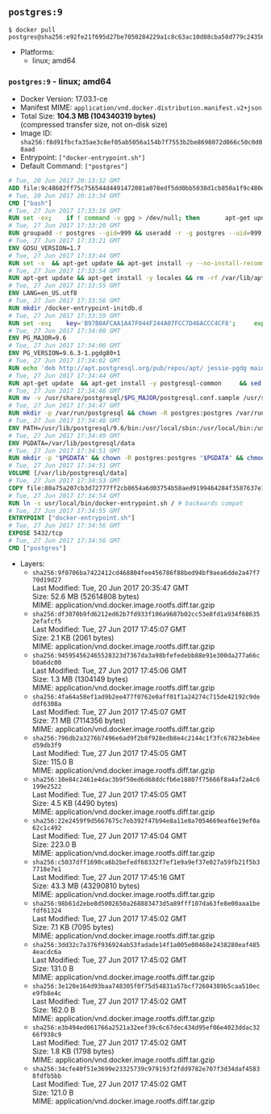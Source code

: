 ## `postgres:9`

```console
$ docker pull postgres@sha256:e92fe21f695d27be7050284229a1c8c63ac10d88cba58d779c243566e125aa34
```

-	Platforms:
	-	linux; amd64

### `postgres:9` - linux; amd64

-	Docker Version: 17.03.1-ce
-	Manifest MIME: `application/vnd.docker.distribution.manifest.v2+json`
-	Total Size: **104.3 MB (104340319 bytes)**  
	(compressed transfer size, not on-disk size)
-	Image ID: `sha256:f8d91fbcfa35ae3c8ef05ab5056a154b7f7553b2be8698072d066c50c0d08aad`
-	Entrypoint: `["docker-entrypoint.sh"]`
-	Default Command: `["postgres"]`

```dockerfile
# Tue, 20 Jun 2017 20:13:32 GMT
ADD file:9c48682ff75c756544d4491472081a078edf5dd0bb5038d1cb850a1f9c480e3e in / 
# Tue, 20 Jun 2017 20:13:34 GMT
CMD ["bash"]
# Tue, 27 Jun 2017 17:33:18 GMT
RUN set -ex; 	if ! command -v gpg > /dev/null; then 		apt-get update; 		apt-get install -y --no-install-recommends 			gnupg2 			dirmngr 		; 		rm -rf /var/lib/apt/lists/*; 	fi
# Tue, 27 Jun 2017 17:33:20 GMT
RUN groupadd -r postgres --gid=999 && useradd -r -g postgres --uid=999 postgres
# Tue, 27 Jun 2017 17:33:21 GMT
ENV GOSU_VERSION=1.7
# Tue, 27 Jun 2017 17:33:44 GMT
RUN set -x 	&& apt-get update && apt-get install -y --no-install-recommends ca-certificates wget && rm -rf /var/lib/apt/lists/* 	&& wget -O /usr/local/bin/gosu "https://github.com/tianon/gosu/releases/download/$GOSU_VERSION/gosu-$(dpkg --print-architecture)" 	&& wget -O /usr/local/bin/gosu.asc "https://github.com/tianon/gosu/releases/download/$GOSU_VERSION/gosu-$(dpkg --print-architecture).asc" 	&& export GNUPGHOME="$(mktemp -d)" 	&& gpg --keyserver ha.pool.sks-keyservers.net --recv-keys B42F6819007F00F88E364FD4036A9C25BF357DD4 	&& gpg --batch --verify /usr/local/bin/gosu.asc /usr/local/bin/gosu 	&& rm -rf "$GNUPGHOME" /usr/local/bin/gosu.asc 	&& chmod +x /usr/local/bin/gosu 	&& gosu nobody true 	&& apt-get purge -y --auto-remove ca-certificates wget
# Tue, 27 Jun 2017 17:33:54 GMT
RUN apt-get update && apt-get install -y locales && rm -rf /var/lib/apt/lists/* 	&& localedef -i en_US -c -f UTF-8 -A /usr/share/locale/locale.alias en_US.UTF-8
# Tue, 27 Jun 2017 17:33:55 GMT
ENV LANG=en_US.utf8
# Tue, 27 Jun 2017 17:33:56 GMT
RUN mkdir /docker-entrypoint-initdb.d
# Tue, 27 Jun 2017 17:33:59 GMT
RUN set -ex; 	key='B97B0AFCAA1A47F044F244A07FCC7D46ACCC4CF8'; 	export GNUPGHOME="$(mktemp -d)"; 	gpg --keyserver ha.pool.sks-keyservers.net --recv-keys "$key"; 	gpg --export "$key" > /etc/apt/trusted.gpg.d/postgres.gpg; 	rm -rf "$GNUPGHOME"; 	apt-key list
# Tue, 27 Jun 2017 17:34:00 GMT
ENV PG_MAJOR=9.6
# Tue, 27 Jun 2017 17:34:00 GMT
ENV PG_VERSION=9.6.3-1.pgdg80+1
# Tue, 27 Jun 2017 17:34:02 GMT
RUN echo 'deb http://apt.postgresql.org/pub/repos/apt/ jessie-pgdg main' $PG_MAJOR > /etc/apt/sources.list.d/pgdg.list
# Tue, 27 Jun 2017 17:34:44 GMT
RUN apt-get update 	&& apt-get install -y postgresql-common 	&& sed -ri 's/#(create_main_cluster) .*$/\1 = false/' /etc/postgresql-common/createcluster.conf 	&& apt-get install -y 		postgresql-$PG_MAJOR=$PG_VERSION 		postgresql-contrib-$PG_MAJOR=$PG_VERSION 	&& rm -rf /var/lib/apt/lists/*
# Tue, 27 Jun 2017 17:34:46 GMT
RUN mv -v /usr/share/postgresql/$PG_MAJOR/postgresql.conf.sample /usr/share/postgresql/ 	&& ln -sv ../postgresql.conf.sample /usr/share/postgresql/$PG_MAJOR/ 	&& sed -ri "s!^#?(listen_addresses)\s*=\s*\S+.*!\1 = '*'!" /usr/share/postgresql/postgresql.conf.sample
# Tue, 27 Jun 2017 17:34:47 GMT
RUN mkdir -p /var/run/postgresql && chown -R postgres:postgres /var/run/postgresql && chmod 2777 /var/run/postgresql
# Tue, 27 Jun 2017 17:34:48 GMT
ENV PATH=/usr/lib/postgresql/9.6/bin:/usr/local/sbin:/usr/local/bin:/usr/sbin:/usr/bin:/sbin:/bin
# Tue, 27 Jun 2017 17:34:49 GMT
ENV PGDATA=/var/lib/postgresql/data
# Tue, 27 Jun 2017 17:34:51 GMT
RUN mkdir -p "$PGDATA" && chown -R postgres:postgres "$PGDATA" && chmod 777 "$PGDATA" # this 777 will be replaced by 700 at runtime (allows semi-arbitrary "--user" values)
# Tue, 27 Jun 2017 17:34:51 GMT
VOLUME [/var/lib/postgresql/data]
# Tue, 27 Jun 2017 17:34:53 GMT
COPY file:80a75a207cb3d72777ff2cb8654a6d03754b58aed9199464284f3587637e1403 in /usr/local/bin/ 
# Tue, 27 Jun 2017 17:34:54 GMT
RUN ln -s usr/local/bin/docker-entrypoint.sh / # backwards compat
# Tue, 27 Jun 2017 17:34:55 GMT
ENTRYPOINT ["docker-entrypoint.sh"]
# Tue, 27 Jun 2017 17:34:56 GMT
EXPOSE 5432/tcp
# Tue, 27 Jun 2017 17:34:56 GMT
CMD ["postgres"]
```

-	Layers:
	-	`sha256:9f0706ba7422412cd468804fee456786f88bed94bf9aea6dde2a47f770d19d27`  
		Last Modified: Tue, 20 Jun 2017 20:35:47 GMT  
		Size: 52.6 MB (52614808 bytes)  
		MIME: application/vnd.docker.image.rootfs.diff.tar.gzip
	-	`sha256:df3070b9fd6212ed62b7fd933f106a9687b02cc53e8fd1a934f686352efafcf5`  
		Last Modified: Tue, 27 Jun 2017 17:45:07 GMT  
		Size: 2.1 KB (2061 bytes)  
		MIME: application/vnd.docker.image.rootfs.diff.tar.gzip
	-	`sha256:945954562465528323d7367da3a98bfefedebb88e91e300da277a66cb0a6dc00`  
		Last Modified: Tue, 27 Jun 2017 17:45:06 GMT  
		Size: 1.3 MB (1304149 bytes)  
		MIME: application/vnd.docker.image.rootfs.diff.tar.gzip
	-	`sha256:4fa64a58ef1ad9b2ee477f0762e0aff01f1a24274c715de42192c9deddf6308a`  
		Last Modified: Tue, 27 Jun 2017 17:45:07 GMT  
		Size: 7.1 MB (7114356 bytes)  
		MIME: application/vnd.docker.image.rootfs.diff.tar.gzip
	-	`sha256:796db2a3276b7496e6ad9f2b8f928edb8e4c2144c1f3fc67823eb4eed59db3f9`  
		Last Modified: Tue, 27 Jun 2017 17:45:05 GMT  
		Size: 115.0 B  
		MIME: application/vnd.docker.image.rootfs.diff.tar.gzip
	-	`sha256:10e84c2461e4dac3b9f50ed6d68ddcfb6e18807f75666f8a4af2a4c6199e2522`  
		Last Modified: Tue, 27 Jun 2017 17:45:05 GMT  
		Size: 4.5 KB (4490 bytes)  
		MIME: application/vnd.docker.image.rootfs.diff.tar.gzip
	-	`sha256:22e2459f9d5667675c7eb392f47b94e8a11e8a7054669eaf6e19ef0a62c1c492`  
		Last Modified: Tue, 27 Jun 2017 17:45:04 GMT  
		Size: 223.0 B  
		MIME: application/vnd.docker.image.rootfs.diff.tar.gzip
	-	`sha256:c5037dff1690ca6b2befedf68332f7ef1e9a9ef37e027a59fb21f5b37718e7e1`  
		Last Modified: Tue, 27 Jun 2017 17:45:16 GMT  
		Size: 43.3 MB (43290810 bytes)  
		MIME: application/vnd.docker.image.rootfs.diff.tar.gzip
	-	`sha256:98b61d2ebe8d5002650a268883473d5a89fff107da63fe8e00aaa1befdf61324`  
		Last Modified: Tue, 27 Jun 2017 17:45:02 GMT  
		Size: 7.1 KB (7095 bytes)  
		MIME: application/vnd.docker.image.rootfs.diff.tar.gzip
	-	`sha256:3dd32c7a376f936924ab53fadade14f1a005e00468e2438280eaf4854eacdc6a`  
		Last Modified: Tue, 27 Jun 2017 17:45:02 GMT  
		Size: 131.0 B  
		MIME: application/vnd.docker.image.rootfs.diff.tar.gzip
	-	`sha256:3e120e164d93baa748305f0f75d54831a57bcf72604389b5caa510ece9fb8e4c`  
		Last Modified: Tue, 27 Jun 2017 17:45:02 GMT  
		Size: 162.0 B  
		MIME: application/vnd.docker.image.rootfs.diff.tar.gzip
	-	`sha256:e3b494ed061766a2521a32eef39c6c67dec434d95ef06e4023ddac3266f938c9`  
		Last Modified: Tue, 27 Jun 2017 17:45:02 GMT  
		Size: 1.8 KB (1798 bytes)  
		MIME: application/vnd.docker.image.rootfs.diff.tar.gzip
	-	`sha256:34cfe40f51e3699e23325739c979193f2fdd9782e707f3d34daf45838fdfb5bb`  
		Last Modified: Tue, 27 Jun 2017 17:45:02 GMT  
		Size: 121.0 B  
		MIME: application/vnd.docker.image.rootfs.diff.tar.gzip
